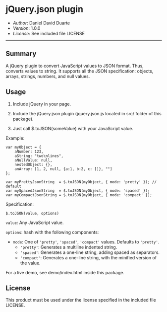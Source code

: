 jQuery.json plugin
==================

- *Author*: Daniel David Duarte
- *Version*: 1.0.0
- *License*: See included file LICENSE

---------------------------------------------


Summary
-------

A jQuery plugin to convert JavaScript values to JSON format. Thus, converts
values to string.
It supports all the JSON specification: objects, arrays, strings, numbers, and
null values.


Usage
-----

1) Include jQuery in your page.

2) Include the jQuery.json plugin (jquery.json.js located in src/ folder of this package).

3) Just call $.toJSON(someValue) with your JavaScript value.

Example:

    var myObject = {
        aNumber: 123,
        aString: "two\nlines",
        aNullValue: null,
        nestedObject: {},
        anArray: [1, 2, null, {a:1, b:2, c: []}, ""]
    };
    
    var myPrettyJsonString  = $.toJSON(myObject, { mode: 'pretty' }); // default
    var mySpacedJsonString  = $.toJSON(myObject, { mode: 'spaced' });
    var myCompactJsonString = $.toJSON(myObject, { mode: 'compact' });

Specification:

`$.toJSON(value, options)`
    
`value`: Any JavaScript value.

`options`: hash with the following components:

- `mode`: One of `'pretty'`, `'spaced'`, `'compact'` values. Defaults to `'pretty'`.
  - `'pretty'`: Generates a multiline indented string.
  - `'spaced'`: Generates a one-line string, adding spaced as separators.
  - `'compact'`: Generates a one-line string, with the minified version of the value.

For a live demo, see demo/index.html inside this package.


License
-------

This product must be used under the license specified in the included file LICENSE.
